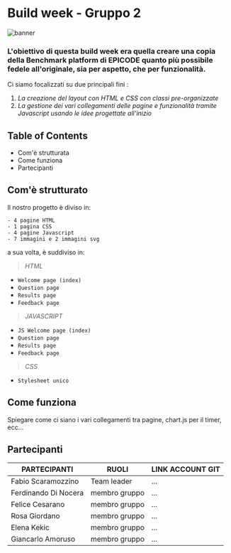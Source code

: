 # Build week - Gruppo 2 

<!-- BANNER DA INSERIRE QUI --> 
![banner](https://github.com/Faffo96/gruppo-2/assets/157897660/d29a9fdb-2ce2-4ff5-857e-54d4cfbe7531)

<!-- piccola descrizione del progetto --> 
### L'obiettivo di questa build week era quella creare una copia della Benchmark platform di EPICODE quanto più possibile fedele all'originale, sia per aspetto, che per funzionalità. 

<!-- SPAZIO DA METTERE + BADGES (dynamic e static) --> 
<!-- https://shields.io/badges // link per creare le badges --> 

Ci siamo focalizzati su due principali fini : 
1. _La creazione del layout con HTML e CSS con classi pre-organizzate_
2. _La gestione dei vari collegamenti delle pagine e funzionalità tramite Javascript usando le idee progettate all'inizio_


<!-- demo delle slide --> 

<!-- inserire link ai vari argomenti in modo da poter andare direttamente all'argomento scelto e magari suddividere meglio il tutto --> 
## Table of Contents 
- Com'è strutturata
- Come funziona
- Partecipanti

<!-- SPAZIO DA METTERE --> 

## Com'è strutturato
Il nostro progetto è diviso in:
```
- 4 pagine HTML 
- 1 pagina CSS 
- 4 pagine Javascript
- 7 immagini e 2 immagini svg
```
a sua volta, è suddiviso in: 
> _HTML_
- `Welcome page (index)`
- `Question page `
- `Results page`
- `Feedback page`
  <!-- da rivedere il nome dei file siccome sono uguali --> 
> _JAVASCRIPT_
- `JS Welcome page (index)`
- `Question page `
- `Results page`
- `Feedback page`
  
 > _CSS_
- `Stylesheet unico`

<!-- SPAZIO DA METTERE --> 
  
## Come funziona 
Spiegare come ci siano i vari collegamenti tra pagine, chart.js per il timer, ecc...

<!-- SPAZIO DA METTERE + COLLEGARE IL LINK DELL'ACCOUNT GIT A CIASCUNO DI NOI (metti badges anche qua) --> 

## Partecipanti

| PARTECIPANTI | RUOLI | LINK ACCOUNT GIT | 
| ----------- |  ----------- | ----------- | 
| Fabio Scaramozzino | Team leader |... | 
| Ferdinando Di Nocera | membro gruppo | ...|
| Felice Cesarano| membro gruppo |...| 
| Rosa Giordano|  membro gruppo |...| 
| Elena Kekic | membro gruppo | ...|
| Giancarlo Amoruso | membro gruppo |... | 


<!-- anchor per tornare susususu --> 







